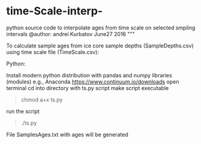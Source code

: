 # time-Scale-interp-
python source code to interpolate ages from time scale on selected smpling intervals
@author: andrei Kurbatov
June27  2016
"""

To calculate sample ages from ice core sample depths (SampleDepths.csv) using time scale file (TimeScale.csv):

Python:
 
Install modern python distribution with pandas and numpy libraries (modules) e.g., Anaconda
https://www.continuum.io/downloads
open terminal 
cd into directory with ts.py script
make script executable
>chmod a+x  ts.py

run the script
>./ts.py

File SamplesAges.txt with ages will be generated                   
                            

                            
